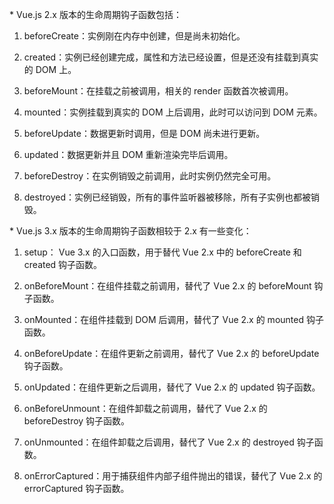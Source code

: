 \* Vue.js 2.x 版本的生命周期钩子函数包括：

1. beforeCreate：实例刚在内存中创建，但是尚未初始化。

2. created：实例已经创建完成，属性和方法已经设置，但是还没有挂载到真实的 DOM 上。

3. beforeMount：在挂载之前被调用，相关的 render 函数首次被调用。

4. mounted：实例挂载到真实的 DOM 上后调用，此时可以访问到 DOM 元素。

5. beforeUpdate：数据更新时调用，但是 DOM 尚未进行更新。

6. updated：数据更新并且 DOM 重新渲染完毕后调用。

7. beforeDestroy：在实例销毁之前调用，此时实例仍然完全可用。

8. destroyed：实例已经销毁，所有的事件监听器被移除，所有子实例也都被销毁。

\* Vue.js 3.x 版本的生命周期钩子函数相较于 2.x 有一些变化：

1. setup： Vue 3.x 的入口函数，用于替代 Vue 2.x 中的 beforeCreate 和 created 钩子函数。

2. onBeforeMount：在组件挂载之前调用，替代了 Vue 2.x 的 beforeMount 钩子函数。

3. onMounted：在组件挂载到 DOM 后调用，替代了 Vue 2.x 的 mounted 钩子函数。

4. onBeforeUpdate：在组件更新之前调用，替代了 Vue 2.x 的 beforeUpdate 钩子函数。

5. onUpdated：在组件更新之后调用，替代了 Vue 2.x 的 updated 钩子函数。

6. onBeforeUnmount：在组件卸载之前调用，替代了 Vue 2.x 的 beforeDestroy 钩子函数。

7. onUnmounted：在组件卸载之后调用，替代了 Vue 2.x 的 destroyed 钩子函数。

8. onErrorCaptured：用于捕获组件内部子组件抛出的错误，替代了 Vue 2.x 的 errorCaptured 钩子函数。

